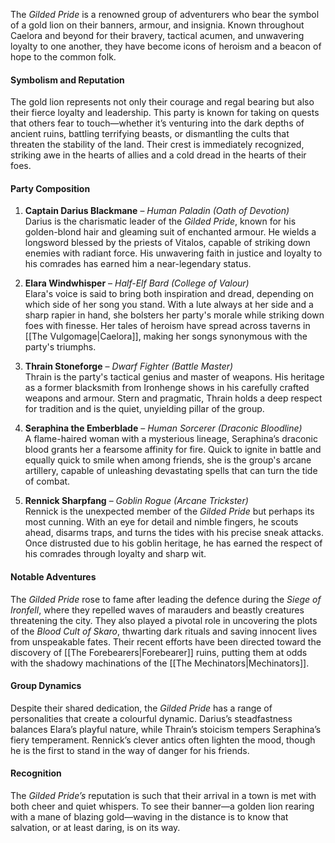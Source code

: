 The _Gilded Pride_ is a renowned group of adventurers who bear the symbol of a gold lion on their banners, armour, and insignia. Known throughout Caelora and beyond for their bravery, tactical acumen, and unwavering loyalty to one another, they have become icons of heroism and a beacon of hope to the common folk.

#### Symbolism and Reputation

The gold lion represents not only their courage and regal bearing but also their fierce loyalty and leadership. This party is known for taking on quests that others fear to touch—whether it’s venturing into the dark depths of ancient ruins, battling terrifying beasts, or dismantling the cults that threaten the stability of the land. Their crest is immediately recognized, striking awe in the hearts of allies and a cold dread in the hearts of their foes.

#### Party Composition

1. **Captain Darius Blackmane** – _Human Paladin (Oath of Devotion)_  
    Darius is the charismatic leader of the _Gilded Pride_, known for his golden-blond hair and gleaming suit of enchanted armour. He wields a longsword blessed by the priests of Vitalos, capable of striking down enemies with radiant force. His unwavering faith in justice and loyalty to his comrades has earned him a near-legendary status.
    
2. **Elara Windwhisper** – _Half-Elf Bard (College of Valour)_  
    Elara's voice is said to bring both inspiration and dread, depending on which side of her song you stand. With a lute always at her side and a sharp rapier in hand, she bolsters her party's morale while striking down foes with finesse. Her tales of heroism have spread across taverns in [[The Vulgomage|Caelora]], making her songs synonymous with the party's triumphs.
    
3. **Thrain Stoneforge** – _Dwarf Fighter (Battle Master)_  
    Thrain is the party's tactical genius and master of weapons. His heritage as a former blacksmith from Ironhenge shows in his carefully crafted weapons and armour. Stern and pragmatic, Thrain holds a deep respect for tradition and is the quiet, unyielding pillar of the group.
    
4. **Seraphina the Emberblade** – _Human Sorcerer (Draconic Bloodline)_  
    A flame-haired woman with a mysterious lineage, Seraphina’s draconic blood grants her a fearsome affinity for fire. Quick to ignite in battle and equally quick to smile when among friends, she is the group's arcane artillery, capable of unleashing devastating spells that can turn the tide of combat.
    
5. **Rennick Sharpfang** – _Goblin Rogue (Arcane Trickster)_  
    Rennick is the unexpected member of the _Gilded Pride_ but perhaps its most cunning. With an eye for detail and nimble fingers, he scouts ahead, disarms traps, and turns the tides with his precise sneak attacks. Once distrusted due to his goblin heritage, he has earned the respect of his comrades through loyalty and sharp wit.
    

#### Notable Adventures

The _Gilded Pride_ rose to fame after leading the defence during the _Siege of Ironfell_, where they repelled waves of marauders and beastly creatures threatening the city. They also played a pivotal role in uncovering the plots of the _Blood Cult of Skaro_, thwarting dark rituals and saving innocent lives from unspeakable fates. Their recent efforts have been directed toward the discovery of [[The Forebearers|Forebearer]] ruins, putting them at odds with the shadowy machinations of the [[The Mechinators|Mechinators]].

#### Group Dynamics

Despite their shared dedication, the _Gilded Pride_ has a range of personalities that create a colourful dynamic. Darius’s steadfastness balances Elara’s playful nature, while Thrain’s stoicism tempers Seraphina’s fiery temperament. Rennick’s clever antics often lighten the mood, though he is the first to stand in the way of danger for his friends.

#### Recognition

The _Gilded Pride’s_ reputation is such that their arrival in a town is met with both cheer and quiet whispers. To see their banner—a golden lion rearing with a mane of blazing gold—waving in the distance is to know that salvation, or at least daring, is on its way.